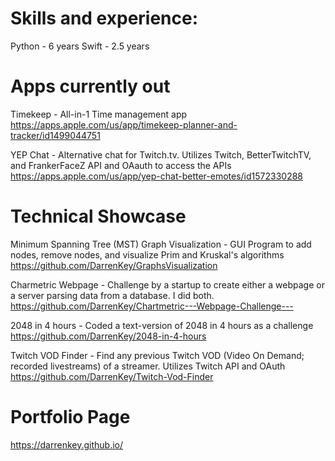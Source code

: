 <!--
**DarrenKey/DarrenKey** is a ✨ _special_ ✨ repository because its `README.md` (this file) appears on your GitHub profile.

Here are some ideas to get you started:

- 🔭 I’m currently working on ...
- 🌱 I’m currently learning ...
- 👯 I’m looking to collaborate on ...
- 🤔 I’m looking for help with ...
- 💬 Ask me about ...
- 📫 How to reach me: ...
- 😄 Pronouns: ...
- ⚡ Fun fact: ...
-->
# Skills and experience:
Python - 6 years
Swift - 2.5 years

# Apps currently out
Timekeep - All-in-1 Time management app\
https://apps.apple.com/us/app/timekeep-planner-and-tracker/id1499044751

YEP Chat - Alternative chat for Twitch.tv. Utilizes Twitch, BetterTwitchTV, and FrankerFaceZ API and OAauth to access the APIs\
https://apps.apple.com/us/app/yep-chat-better-emotes/id1572330288

# Technical Showcase
Minimum Spanning Tree (MST) Graph Visualization - GUI Program to add nodes, remove nodes, and visualize Prim and Kruskal's algorithms\
https://github.com/DarrenKey/GraphsVisualization

Charmetric Webpage - Challenge by a startup to create either a webpage or a server parsing data from a database. I did both.\
https://github.com/DarrenKey/Chartmetric---Webpage-Challenge---

2048 in 4 hours - Coded a text-version of 2048 in 4 hours as a challenge\
https://github.com/DarrenKey/2048-in-4-hours

Twitch VOD Finder - Find any previous Twitch VOD (Video On Demand; recorded livestreams) of a streamer. Utilizes Twitch API and OAuth\
https://github.com/DarrenKey/Twitch-Vod-Finder

# Portfolio Page
https://darrenkey.github.io/
